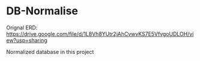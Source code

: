 # DB-Normalise
Orignal ERD: https://drive.google.com/file/d/1L8Vh8YUtr2jAhCvwvKS7E5VfvgoUDLOH/view?usp=sharing

Normalized database in this project
